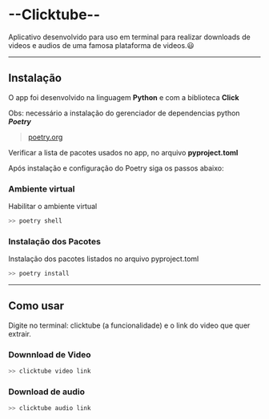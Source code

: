 # --Clicktube--

Aplicativo desenvolvido para uso em terminal para realizar downloads de videos e audios de uma famosa plataforma de videos.:smiley:

---

## Instalação

O app foi desenvolvido na linguagem **Python** e com a biblioteca **Click**

Obs: necessário a instalação do gerenciador de dependencias python ***Poetry***
> [poetry.org](https://python-poetry.org/ "Poetry")

Verificar a lista de pacotes usados no app, no arquivo **pyproject.toml**

Após instalação e configuração do Poetry siga os passos abaixo:

### Ambiente virtual

Habilitar o ambiente virtual

```python
>> poetry shell
```

### Instalação dos Pacotes

Instalação dos pacotes listados no arquivo pyproject.toml

```python
>> poetry install
```

---

## Como usar

Digite no terminal:
clicktube (a funcionalidade) e o link do video que quer extrair.

### Downnload de Video

```python
>> clicktube video link
```

### Download de audio

```python
>> clicktube audio link
```
